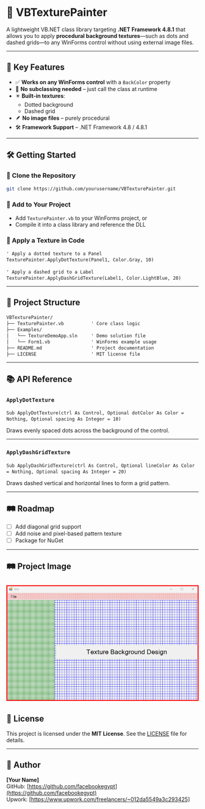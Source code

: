 # 🎨 VBTexturePainter

A lightweight VB.NET class library targeting **.NET Framework 4.8.1** that allows you to apply **procedural background textures**—such as dots and dashed grids—to any WinForms control without using external image files.

---

## 🚀 Key Features

- ✅ **Works on any WinForms control** with a `BackColor` property
- 🧩 **No subclassing needed** – just call the class at runtime
- ✴️ **Built-in textures**:
  - Dotted background
  - Dashed grid
- 🪶 **No image files** – purely procedural
- 🛠️ **Framework Support** – .NET Framework 4.8 / 4.8.1

---

## 🛠️ Getting Started

### 🔗 Clone the Repository

```bash
git clone https://github.com/yourusername/VBTexturePainter.git
```

### 🔧 Add to Your Project

- Add `TexturePainter.vb` to your WinForms project, or  
- Compile it into a class library and reference the DLL

### 🎯 Apply a Texture in Code

```vbnet
' Apply a dotted texture to a Panel
TexturePainter.ApplyDotTexture(Panel1, Color.Gray, 10)

' Apply a dashed grid to a Label
TexturePainter.ApplyDashGridTexture(Label1, Color.LightBlue, 20)
```

---

## 📁 Project Structure

```
VBTexturePainter/
├── TexturePainter.vb          ' Core class logic
├── Examples/
│   └── TextureDemoApp.sln     ' Demo solution file
│   └── Form1.vb               ' WinForms example usage
├── README.md                  ' Project documentation
├── LICENSE                    ' MIT license file
```

---

## 📚 API Reference

### `ApplyDotTexture`

```vbnet
Sub ApplyDotTexture(ctrl As Control, Optional dotColor As Color = Nothing, Optional spacing As Integer = 10)
```

Draws evenly spaced dots across the background of the control.

---

### `ApplyDashGridTexture`

```vbnet
Sub ApplyDashGridTexture(ctrl As Control, Optional lineColor As Color = Nothing, Optional spacing As Integer = 20)
```

Draws dashed vertical and horizontal lines to form a grid pattern.

---

## 🛤 Roadmap

- [ ] Add diagonal grid support
- [ ] Add noise and pixel-based pattern texture
- [ ] Package for NuGet

---

##  🛤 Project Image

![Project Image](winform-texture-background.png)
---
## 📄 License

This project is licensed under the **MIT License**. See the [LICENSE](LICENSE) file for details.

---

## 👤 Author

**[Your Name]**  
GitHub: [https://github.com/facebookegypt](https://github.com/facebookegypt)  
Upwork: [https://www.upwork.com/freelancers/~012da5549a3c293425]